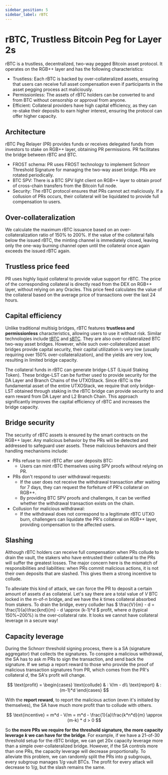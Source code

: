 ```yaml
---
sidebar_position: 5
sidebar_label: rBTC
---
```


# rBTC, Trustless Bitcoin Peg for Layer 2s


rBTC is a trustless, decentralized, two-way pegged Bitcoin asset protocol. It operates on the RGB++ layer and has the following characteristics:

- Trustless: Each rBTC is backed by over-collateralized assets, ensuring that users can receive full asset compensation even if participants in the asset pegging process act maliciously.
- Permissionless: The assets of rBTC holders can be converted to and from BTC without censorship or approval from anyone.
- Efficient: Collateral providers have high capital efficiency, as they can re-stake their deposits to earn higher interest, ensuring the protocol can offer higher capacity.

## Architecture


rBTC Peg Relayer (PR) provides funds or receives delegated funds from investors to stake on RGB++ layer, obtaining PR permissions. PR facilitates the bridge between rBTC and BTC.

- FROST schema: PR uses FROST technology to implement Schnorr Threshold Signature for managing the two-way asset bridge. PRs are rotated periodically.
- BTC SPV: There is a BTC SPV light client on RGB++ layer to obtain proof of cross-chain transfers from the Bitcoin full node.
- Security: The rBTC protocol ensures that PRs cannot act maliciously. If a collusion of PRs occurs, their collateral will be liquidated to provide full compensation to users.

## Over-collateralization

We calculate the maximum rBTC issuance based on an over-collateralization ratio of 150% to 200%. If the value of the collateral falls below the issued rBTC, the minting channel is immediately closed, leaving only the one-way burning channel open until the collateral once again exceeds the issued rBTC again.

## Trustless price feed

PR uses highly liquid collateral to provide value support for rBTC. The price of the corresponding collateral is directly read from the DEX on RGB++ layer, without relying on any Oracles. This price feed calculates the value of the collateral based on the average price of transactions over the last 24 hours.


## Capital efficiency

Unlike traditional multisig bridges, rBTC features **trustless and permissionless** characteristics, allowing users to use it without risk. Similar technologies include [tBTC](https://tbtc.network/) and [sBTC](https://sbtc.tech/). They are also over-collateralized BTC two-way asset bridges. However, while such over-collateralized asset bridges provide capital security, their capital utilization is very low (usually requiring over 150% over-collateralization), and the yields are very low, resulting in limited bridge capacity.

The collateral funds in rBTC can generate bridge-LST (Liquid Staking Token). These bridge-LST can be further used to provide security for the DA Layer and Branch Chains of the UTXOStack. Since rBTC is the fundamental asset of the entire UTXOStack, we require that only bridge-LST obtained through staking in the rBTC bridge can provide security to and earn reward from DA Layer and L2 Branch Chain. This approach significantly improves the capital efficiency of rBTC and increases the bridge capacity.

## Bridge security

The security of rBTC assets is ensured by the smart contracts on the RGB++ layer. Any malicious behavior by the PRs will be detected and addressed to safeguard user assets. These malicious behaviors and their handling mechanisms include:

- PRs refuse to mint rBTC after user deposits BTC:
  - Users can mint rBTC themselves using SPV proofs without relying on PR.
- PRs don't respond to user withdrawal requests:
  - If the user does not receive the withdrawal transaction after waiting for 7 days, they can request the forfeiture of PR's collateral on RGB++.
  - By providing BTC SPV proofs and challenges, it can be verified whether the withdrawal transaction exists on the chain.
- Collusion for malicious withdrawal:
  - If the withdrawal does not correspond to a legitimate rBTC UTXO burn, challengers can liquidate the PR's collateral on RGB++ layer, providing compensation to the affected users.

## Slashing

Although rBTC holders can receive full compensation when PRs collude to drain the vault, the stakers who have entrusted their collateral to the PRs will suffer the greatest losses. The major concern here is the mismatch of responsibilities and liabilities: when PRs commit malicious actions, it is not their own deposits that are slashed. This gives them a strong incentive to collude.

To alleviate this kind of attack, we can force the PR to deposit a certain amount of assets $d$ as collateral. Let's say there are a total value of $V$ BTC locked in the $m$-of-$n$ bridge, and we have the $k$ times collateral absorbed from stakers. To drain the bridge, every colluder has $ \frac{V}{m} - d = \frac{1}{a}\frac{k*n*d}{m} - d \approx (k-1)*d $ profit, where $a$ (typical 150%~200%) is the over-collateral rate. It looks we cannot have collateral leverage in a secure way!

## Capacity leverage

During the Schnorr threshold signing process, there is a SA (signature aggregator) that collects the signatures. To conspire a malicious withdrawal, the SA has to ask $m$ PRs to sign the transaction, and send back the signature. If we setup a report reward to those who provide the proof of malicious transaction signatures from PR, which comes from the PR's collateral $d$, the SA's profit will change.

$$
\text{profit} =
\begin{cases}
  \text{collude} & : V/m - d\\
  \text{report} & : (m-1)*d
\end{cases}
$$

With the **report reward**, to report the malicious action (even it's initialed by themselves), the SA have much more profit than to collude with others.

$$
\text{incentive} = m*d - V/m = m*d - \frac{1}{a}\frac{k*n*d}{m} \approx (m-k) * d > 0
$$

So **the more PRs we require for the threshold signature, the more capacity leverage $k$ we can have for the bridge**. For example, if we have a 21-of-30 threshold setup for the rBTC bridge, we can get 20x capacity leverage more than a simple over-collateralized bridge. However, if the SA controls more than one PRs, the capacity leverage will decrease proportionally. To alleviate this problem, we can randomly split the PRs into $g$ subgroups, every subgroup manages $1/g$ vault BTCs. The profit for every attack will decrease to $1/g$, but the slash remains the same.

